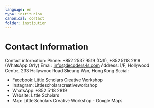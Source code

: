 ```yaml
---
language: en
type: institution
canonical: contact
folder: institution
---
```

# Contact Information

Contact information:
Phone: +852 2537 9519 (Call), +852 5118 2819 (WhatsApp Only)
Email: info@decoders-ls.com
Address: 1/F, Hollywood Centre, 233 Hollywood Road Sheung Wan, Hong Kong
Social:
- Facebook: Little Scholars Creative Workshop
- Instagram: Littlescholarscreativeworkshop
- WhatsApp: +852 5118 2819
- Website: Little Scholars
- Map: Little Scholars Creative Workshop - Google Maps
